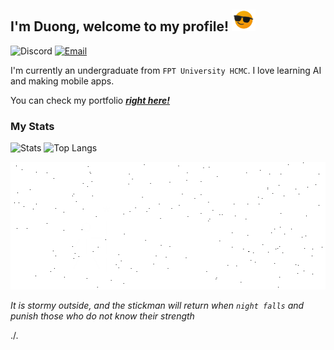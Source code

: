 <h2>I'm Duong, welcome to my profile! <img src="./cool.gif" height="35px"></h2>

![Discord](https://img.shields.io/badge/Discord-duongtranthanh%239130-707bf4?style=flat-square&logo=discord&logoColor=white&labelColor=5865F2)   [![Email](https://img.shields.io/badge/email-duong.jt.19@gmail.com-EA4335?style=flat-square&logo=gmail&logoColor=white&labelColor=BB001B)](mailto:duong.jt.19@gmail.com)

I'm currently an undergraduate from <code>FPT University HCMC</code>. I love learning AI and making mobile apps.

You can check my portfolio [***right here!***](https://duongttr.github.io/)

### My Stats
![Stats](https://github-readme-stats.vercel.app/api?username=duongttr&count_private=true&show_icons=true&include_all_commits=true) ![Top Langs](https://github-readme-stats.vercel.app/api/top-langs/?username=duongttr&layout=compact)



![Stickman's punishment](./stickman.gif)

*It is stormy outside, and the stickman will return when `night falls` and punish those who do not know their strength*

./.
